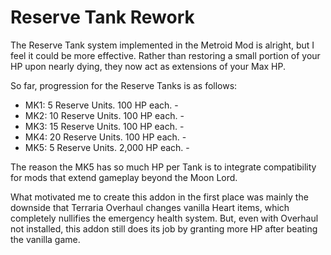# Reserve Tank Rework


The Reserve Tank system implemented in the Metroid Mod is alright, but I feel it could be more effective. Rather than restoring a small portion of your HP upon nearly dying, they now act as extensions of your Max HP.


So far, progression for the Reserve Tanks is as follows:

- MK1: 5 Reserve Units. 100 HP each. -
- MK2: 10 Reserve Units. 100 HP each. -
- MK3: 15 Reserve Units. 100 HP each. -
- MK4: 20 Reserve Units. 100 HP each. -
- MK5: 5 Reserve Units. 2,000 HP each. -


The reason the MK5 has so much HP per Tank is to integrate compatibility for mods that extend gameplay beyond the Moon Lord.

What motivated me to create this addon in the first place was mainly the downside that Terraria Overhaul changes vanilla Heart items, which completely nullifies the emergency health system. But, even with Overhaul not installed, this addon still does its job by granting more HP after beating the vanilla game.

